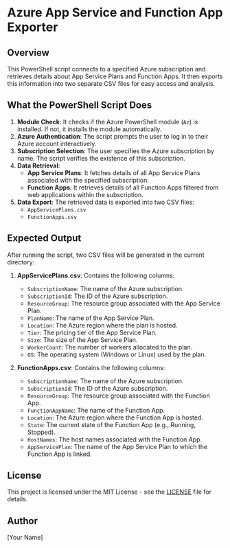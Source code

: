# Azure App Service and Function App Exporter

## Overview

This PowerShell script connects to a specified Azure subscription and retrieves details about App Service Plans and Function Apps. It then exports this information into two separate CSV files for easy access and analysis.

## What the PowerShell Script Does

1. **Module Check**: It checks if the Azure PowerShell module (`Az`) is installed. If not, it installs the module automatically.
2. **Azure Authentication**: The script prompts the user to log in to their Azure account interactively.
3. **Subscription Selection**: The user specifies the Azure subscription by name. The script verifies the existence of this subscription.
4. **Data Retrieval**:
   - **App Service Plans**: It fetches details of all App Service Plans associated with the specified subscription.
   - **Function Apps**: It retrieves details of all Function Apps filtered from web applications within the subscription.
5. **Data Export**: The retrieved data is exported into two CSV files:
   - `AppServicePlans.csv`
   - `FunctionApps.csv`

## Expected Output

After running the script, two CSV files will be generated in the current directory:

1. **AppServicePlans.csv**: Contains the following columns:
   - `SubscriptionName`: The name of the Azure subscription.
   - `SubscriptionId`: The ID of the Azure subscription.
   - `ResourceGroup`: The resource group associated with the App Service Plan.
   - `PlanName`: The name of the App Service Plan.
   - `Location`: The Azure region where the plan is hosted.
   - `Tier`: The pricing tier of the App Service Plan.
   - `Size`: The size of the App Service Plan.
   - `WorkerCount`: The number of workers allocated to the plan.
   - `OS`: The operating system (Windows or Linux) used by the plan.

2. **FunctionApps.csv**: Contains the following columns:
   - `SubscriptionName`: The name of the Azure subscription.
   - `SubscriptionId`: The ID of the Azure subscription.
   - `ResourceGroup`: The resource group associated with the Function App.
   - `FunctionAppName`: The name of the Function App.
   - `Location`: The Azure region where the Function App is hosted.
   - `State`: The current state of the Function App (e.g., Running, Stopped).
   - `HostNames`: The host names associated with the Function App.
   - `AppServicePlan`: The name of the App Service Plan to which the Function App is linked.

## License

This project is licensed under the MIT License - see the [LICENSE](LICENSE) file for details.

## Author

[Your Name]
